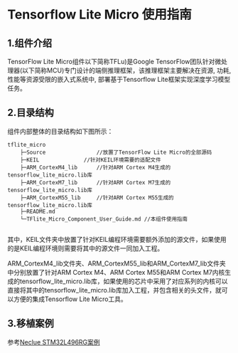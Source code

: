 # Tensorflow Lite Micro 使用指南

## 1.组件介绍

TensorFlow Lite Micro组件以下简称TFLu)是Google TensorFlow团队针对微处理器(以下简称MCU)专门设计的端侧推理框架，该推理框架主要解决在资源, 功耗, 性能等资源受限的嵌入式系统中, 部署基于Tensorflow Lite框架实现深度学习模型任务。

## 2.目录结构

组件内部整体的目录结构如下图所示：

```
tflite_micro
    ├─Source           		//放置了TensorFlow Lite Micro的全部源码
    ├─KEIL  			//针对KEIL环境需要的适配文件
    ├─ARM_CortexM4_lib		//针对ARM Cortex M4生成的tensorflow_lite_micro.lib库
    ├─ARM_CortexM7_lib		//针对ARM Cortex M7生成的tensorflow_lite_micro.lib库
    ├─ARM_CortexM55_lib		//针对ARM Cortex M55生成的tensorflow_lite_micro.lib库
    ├─README.md				
    └─TFlite_Micro_Component_User_Guide.md //本组件使用指南
    
```

其中，KEIL文件夹中放置了针对KEIL编程环境需要额外添加的源文件，如果使用的是KEIL编程环境则需要将其中的源文件一同加入工程。

ARM_CortexM4_lib文件夹、ARM_CortexM55_lib和ARM_CortexM7_lib文件夹中分别放置了针对ARM Cortex M4、ARM Cortex M55和ARM Cortex M7内核生成的tensorflow_lite_micro.lib库，如果使用的芯片中采用了对应系列的内核可以直接将其中的tensorflow_lite_micro.lib库加入工程，并包含相关的头文件，就可以方便的集成Tensorflow Lite Micro工具。

## 3.移植案例

参考[Neclue STM32L496RG案例](../../../board/NUCLEO_STM32L496ZG/KEIL/tflitemicro_person_detecion/TFlite_Micro_Demo移植参考指南（Keil版）.md)
